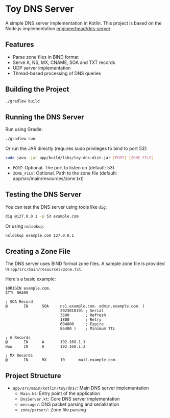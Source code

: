 # Toy DNS Server

A simple DNS server implementation in Kotlin. This project is based on the Node.js implementation [engineerhead/dns-server](https://github.com/engineerhead/dns-server).

## Features

- Parse zone files in BIND format
- Serve A, NS, MX, CNAME, SOA and TXT records
- UDP server implementation
- Thread-based processing of DNS queries

## Building the Project

```bash
./gradlew build
```

## Running the DNS Server

Run using Gradle:

```bash
./gradlew run
```

Or run the JAR directly (requires sudo privileges to bind to port 53):

```bash
sudo java -jar app/build/libs/toy-dns-dist.jar [PORT] [ZONE_FILE]
```

- `PORT`: Optional. The port to listen on (default: 53)
- `ZONE_FILE`: Optional. Path to the zone file (default: app/src/main/resources/zone.txt)

## Testing the DNS Server

You can test the DNS server using tools like `dig`:

```bash
dig @127.0.0.1 -p 53 example.com
```

Or using `nslookup`:

```bash
nslookup example.com 127.0.0.1
```

## Creating a Zone File

The DNS server uses BIND format zone files. A sample zone file is provided in `app/src/main/resources/zone.txt`.

Here's a basic example:

```
$ORIGIN example.com.
$TTL 86400

; SOA Record
@       IN      SOA     ns1.example.com. admin.example.com. (
                        2023010101 ; Serial
                        3600       ; Refresh
                        1800       ; Retry
                        604800     ; Expire
                        86400 )    ; Minimum TTL

; A Records
@       IN      A       192.168.1.1
www     IN      A       192.168.1.2

; MX Records
@       IN      MX      10      mail.example.com.
```

## Project Structure

- `app/src/main/kotlin/toy/dns/`: Main DNS server implementation
  - `Main.kt`: Entry point of the application
  - `DnsServer.kt`: Core DNS server implementation
  - `message/`: DNS packet parsing and serialization
  - `zone/parser/`: Zone file parsing
